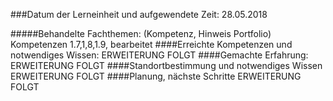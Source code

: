 ###Datum der Lerneinheit und aufgewendete Zeit:           28.05.2018

#####Behandelte Fachthemen: (Kompetenz, Hinweis Portfolio)
Kompetenzen 1.7,1,8,1.9, bearbeitet
####Erreichte Kompetenzen und notwendiges Wissen:
ERWEITERUNG FOLGT
####Gemachte Erfahrung:
ERWEITERUNG FOLGT
####Standortbestimmung und notwendiges Wissen
ERWEITERUNG FOLGT
####Planung, nächste Schritte
ERWEITERUNG FOLGT